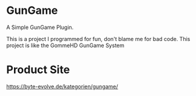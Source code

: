 # GunGame

A Simple GunGame Plugin.

This is a project I programmed for fun, don't blame me for bad code. This project is like the GommeHD GunGame System

# Product Site
https://byte-evolve.de/kategorien/gungame/
